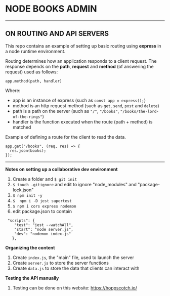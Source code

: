 # NODE BOOKS ADMIN
---

## ON ROUTING AND API SERVERS

This repo contains an example of setting up basic routing using **express** in a node runtime environment. 

Routing determines how an application responds to a client request. The response depends on the **path**, **request** and **method** (of answering the request) used as follows:

``` app.method(path, handler) ```

Where:

+ app is an instance of express (such as ``` const app = express(); ```)
+ method is an http request method (such as ```get```, ```send```, ```post``` and ```delete```)
+ path is a path on the server (such as ```"/"```, ```"/books"```, ```"/books/the-lord-of-the-rings"```)
+ handler is the function executed when the route (path + method) is matched

Example of defining a route for the client to read the data.

```
app.get("/books", (req, res) => {
  res.json(books); 
});
 ```

---
**Notes on setting up a collaborative dev environment**

1. Create a folder and ```$ git init``` 
2. ```$ touch .gitignore``` and edit to ignore "node_modules" and "package-lock.json"
2. ```$ npm init -y ```
3. ```$  npm i -D jest supertest```
4. ```$ npm i cors express nodemon```
4. edit package.json to contain
```
 "scripts": {
    "test": "jest --watchAll",
    "start": "node server.js",
    "dev": "nodemon index.js"
   },
```

**Organizing the content**

1. Create ```index.js```, the "main" file, used to launch the server 
2. Create ```server.js``` to store the server functions
3. Create ```data.js``` to store the data that clients can interact with

**Testing the API manually**

1. Testing can be done on this website: https://hoppscotch.io/
